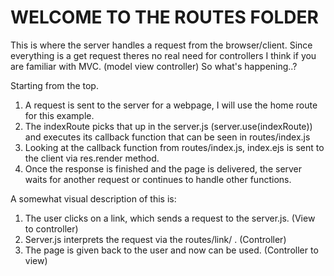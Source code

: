 # WELCOME TO THE ROUTES FOLDER

This is where the server handles a request from the browser/client. 
Since everything is a get request theres no real need for controllers I think if you are familiar with MVC. (model view controller) 
So what's happening..?

Starting from the top.

1. A request is sent to the server for a webpage, I will use the home route for this example.
2. The indexRoute picks that up in the server.js (server.use(indexRoute)) and executes its callback function that can be seen in routes/index.js
3. Looking at the callback function from routes/index.js, index.ejs is sent to the client via res.render method. 
4. Once the response is finished and the page is delivered, the server waits for another request or continues to handle other functions. 

A somewhat visual description of this is:
1. The user clicks on a link, which sends a request to the server.js. (View to controller)
2. Server.js interprets the request via the routes/link/ . (Controller)
3. The page is given back to the user and now can be used. (Controller to view)
